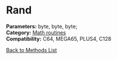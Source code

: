 # Rand

**Parameters:** byte, byte, byte;  
**Category:** [Math routines](../categories/math_routines.md)  
**Compatibility:** C64, MEGA65, PLUS4, C128  


[Back to Methods List](../../SUMMARY.md)
